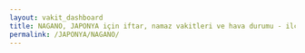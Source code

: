 ```yaml
---
layout: vakit_dashboard
title: NAGANO, JAPONYA için iftar, namaz vakitleri ve hava durumu - ilçe/eyalet seç
permalink: /JAPONYA/NAGANO/
---
```


<script type="text/javascript">
  var GLOBAL_COUNTRY = 'JAPONYA';
  var GLOBAL_CITY = 'NAGANO';
  var GLOBAL_STATE = '';
  var lat = 72;
  var lon = 21;
</script>

